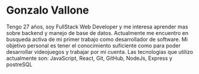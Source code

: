 # Gonzalo Vallone
Tengo 27 años, soy FullStack Web Developer y me interesa aprender mas sobre backend y manejo de base de datos.
Actualmente me encuentro en busqueda activa de mi primer trabajo como desarrollador de software.
Mi objetivo personal es tener el conocimiento suficiente como para poder desarrollar videojuegos y trabajar por mi cuenta.
Las tecnologias que utilizo actualmente son:
JavaScript, React, Git, GitHub, NodeJs, Express y postreSQL

